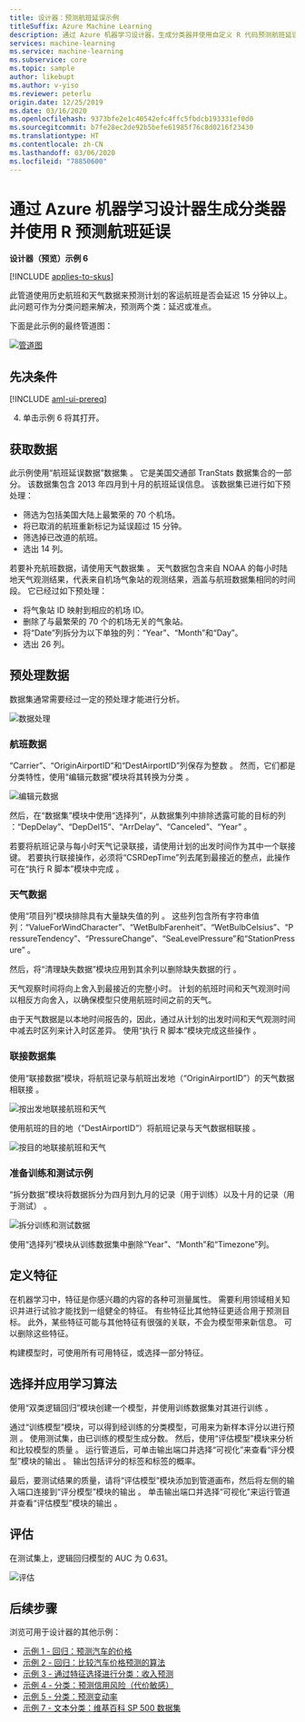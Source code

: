 ```yaml
---
title: 设计器：预测航班延误示例
titleSuffix: Azure Machine Learning
description: 通过 Azure 机器学习设计器，生成分类器并使用自定义 R 代码预测航班延误。
services: machine-learning
ms.service: machine-learning
ms.subservice: core
ms.topic: sample
author: likebupt
ms.author: v-yiso
ms.reviewer: peterlu
origin.date: 12/25/2019
ms.date: 03/16/2020
ms.openlocfilehash: 9373bfe2e1c40542efc4ffc5fbdcb193331ef0d0
ms.sourcegitcommit: b7fe28ec2de92b5befe61985f76c8d0216f23430
ms.translationtype: HT
ms.contentlocale: zh-CN
ms.lasthandoff: 03/06/2020
ms.locfileid: "78850600"
---
```

# <a name="build-a-classifier--use-r-to-predict-flight-delays-with-azure-machine-learning-designer"></a>通过 Azure 机器学习设计器生成分类器并使用 R 预测航班延误

**设计器（预览）示例 6**

[!INCLUDE [applies-to-skus](../../includes/aml-applies-to-enterprise-sku.md)]

此管道使用历史航班和天气数据来预测计划的客运航班是否会延迟 15 分钟以上。 此问题可作为分类问题来解决，预测两个类：延迟或准点。

下面是此示例的最终管道图：

[![管道图](media/how-to-designer-sample-classification-flight-delay/pipeline-graph.png)](media/how-to-designer-sample-classification-flight-delay/pipeline-graph.png#lightbox)

## <a name="prerequisites"></a>先决条件

[!INCLUDE [aml-ui-prereq](../../includes/aml-ui-prereq.md)]

4. 单击示例 6 将其打开。

## <a name="get-the-data"></a>获取数据

此示例使用“航班延误数据”数据集  。 它是美国交通部 TranStats 数据集合的一部分。 该数据集包含 2013 年四月到十月的航班延误信息。 该数据集已进行如下预处理：

* 筛选为包括美国大陆上最繁荣的 70 个机场。
* 将已取消的航班重新标记为延误超过 15 分钟。
* 筛选掉已改道的航班。
* 选出 14 列。

若要补充航班数据，请使用天气数据集  。 天气数据包含来自 NOAA 的每小时陆地天气观测结果，代表来自机场气象站的观测结果，涵盖与航班数据集相同的时间段。 它已经过如下预处理：

* 将气象站 ID 映射到相应的机场 ID。
* 删除了与最繁荣的 70 个的机场无关的气象站。
* 将“Date”列拆分为以下单独的列：“Year”、“Month”和“Day”。
* 选出 26 列。

## <a name="pre-process-the-data"></a>预处理数据

数据集通常需要经过一定的预处理才能进行分析。

![数据处理](./media/how-to-designer-sample-classification-flight-delay/data-process.png)

### <a name="flight-data"></a>航班数据

“Carrier”、“OriginAirportID”和“DestAirportID”列保存为整数    。 然而，它们都是分类特性，使用“编辑元数据”模块将其转换为分类  。

![编辑元数据](./media/how-to-designer-sample-classification-flight-delay/edit-metadata.png)

然后，在“数据集”模块中使用“选择列”，从数据集列中排除透露可能的目标的列  ：“DepDelay”、“DepDel15”、“ArrDelay”、“Canceled”、“Year”      。 

若要将航班记录与每小时天气记录联接，请使用计划的出发时间作为其中一个联接键。 若要执行联接操作，必须将“CSRDepTime”列去尾到最接近的整点，此操作可在“执行 R 脚本”模块中完成  。 

### <a name="weather-data"></a>天气数据

使用“项目列”模块排除具有大量缺失值的列  。 这些列包含所有字符串值列：“ValueForWindCharacter”、“WetBulbFarenheit”、“WetBulbCelsius”、“PressureTendency”、“PressureChange”、“SeaLevelPressure”和“StationPressure”        。

然后，将“清理缺失数据”模块应用到其余列以删除缺失数据的行  。

天气观察时间将向上舍入到最接近的完整小时。 计划的航班时间和天气观测时间以相反方向舍入，以确保模型只使用航班时间之前的天气。 

由于天气数据是以本地时间报告的，因此，通过从计划的出发时间和天气观测时间中减去时区列来计入时区差异。 使用“执行 R 脚本”模块完成这些操作  。

### <a name="joining-datasets"></a>联接数据集

使用“联接数据”模块，将航班记录与航班出发地（“OriginAirportID”）的天气数据相联接   。

 ![按出发地联接航班和天气](./media/how-to-designer-sample-classification-flight-delay/join-origin.png)


使用航班的目的地（“DestAirportID”）将航班记录与天气数据相联接  。

 ![按目的地联接航班和天气](./media/how-to-designer-sample-classification-flight-delay/join-destination.png)

### <a name="preparing-training-and-test-samples"></a>准备训练和测试示例

“拆分数据”模块将数据拆分为四月到九月的记录（用于训练）以及十月的记录（用于测试）  。

 ![拆分训练和测试数据](./media/how-to-designer-sample-classification-flight-delay/split.png)

使用“选择列”模块从训练数据集中删除“Year”、“Month”和“Timezone”列。

## <a name="define-features"></a>定义特征

在机器学习中，特征是你感兴趣的内容的各种可测量属性。 需要利用领域相关知识并进行试验才能找到一组健全的特征。 有些特征比其他特征更适合用于预测目标。 此外，某些特征可能与其他特征有很强的关联，不会为模型带来新信息。 可以删除这些特征。

构建模型时，可使用所有可用特征，或选择一部分特征。

## <a name="choose-and-apply-a-learning-algorithm"></a>选择并应用学习算法

使用“双类逻辑回归”模块创建一个模型，并使用训练数据集对其进行训练  。 

通过“训练模型”模块，可以得到经训练的分类模型，可用来为新样本评分以进行预测  。 使用测试集，由已训练的模型生成分数。 然后，使用“评估模型”模块来分析和比较模型的质量  。
运行管道后，可单击输出端口并选择“可视化”来查看“评分模型”模块的输出   。 输出包括评分的标签和标签的概率。

最后，要测试结果的质量，请将“评估模型”模块添加到管道画布，然后将左侧的输入端口连接到“评分模型”模块的输出  。 单击输出端口并选择“可视化”来运行管道并查看“评估模型”模块的输出   。

## <a name="evaluate"></a>评估
在测试集上，逻辑回归模型的 AUC 为 0.631。

 ![评估](media/how-to-designer-sample-classification-flight-delay/sample6-evaluate-1225.png)

## <a name="next-steps"></a>后续步骤

浏览可用于设计器的其他示例：

- [示例 1 - 回归：预测汽车的价格](how-to-designer-sample-regression-automobile-price-basic.md)
- [示例 2 - 回归：比较汽车价格预测的算法](how-to-designer-sample-regression-automobile-price-compare-algorithms.md)
- [示例 3 - 通过特征选择进行分类：收入预测](how-to-designer-sample-classification-predict-income.md)
- [示例 4 - 分类：预测信用风险（代价敏感）](how-to-designer-sample-classification-credit-risk-cost-sensitive.md)
- [示例 5 - 分类：预测变动率](how-to-designer-sample-classification-churn.md)
- [示例 7 - 文本分类：维基百科 SP 500 数据集](how-to-designer-sample-text-classification.md)